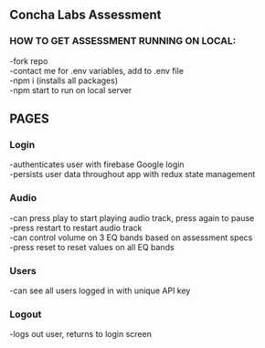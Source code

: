 ## Concha Labs Assessment

### HOW TO GET ASSESSMENT RUNNING ON LOCAL:
-fork repo <br/>
-contact me for .env variables, add to .env file <br/>
-npm i (installs all packages) <br/>
-npm start to run on local server <br/>



## PAGES

### Login

-authenticates user with firebase Google login <br/>
-persists user data throughout app with redux  state management

### Audio

-can press play to start playing audio track, press again to pause <br/>
-press restart to restart audio track <br/>
-can control volume on 3 EQ bands based  on assessment specs <br/>
-press reset to reset values on all EQ bands


### Users

-can see all users logged in with unique API key

### Logout

-logs out user, returns to login screen

